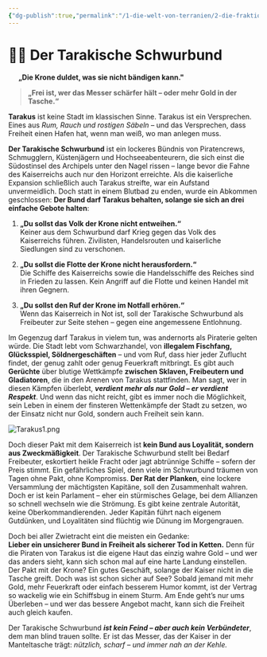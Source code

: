 ```yaml
---
{"dg-publish":true,"permalink":"/1-die-welt-von-terranien/2-die-fraktionen/2-kleinere-gruppierungen/tarakische-schwurbund/"}
---
```


# 🏴‍☠️ **Der Tarakische Schwurbund**
$\quad$
**„Die Krone duldet, was sie nicht bändigen kann."**

>**„Frei ist, wer das Messer schärfer hält – oder mehr Gold in der Tasche.“**


**Tarakus** ist keine Stadt im klassischen Sinne. Tarakus ist ein Versprechen. Eines aus *Rum, Rauch und rostigen Säbeln* – und das Versprechen, dass Freiheit einen Hafen hat, wenn man weiß, wo man anlegen muss.

**Der Tarakische Schwurbund** ist ein lockeres Bündnis von Piratencrews, Schmugglern, Küstenjägern und Hochseeabenteurern, die sich einst die Südostinsel des Archipels unter den Nagel rissen – lange bevor die Fahne des Kaiserreichs auch nur den Horizont erreichte. Als die kaiserliche Expansion schließlich auch Tarakus streifte, war ein Aufstand unvermeidlich. Doch statt in einem Blutbad zu enden, wurde ein Abkommen geschlossen: **Der Bund darf Tarakus behalten, solange sie sich an drei einfache Gebote halten**:

1. **„Du sollst das Volk der Krone nicht entweihen.“**  
    Keiner aus dem Schwurbund darf Krieg gegen das Volk des Kaiserreichs führen. Zivilisten, Handelsrouten und kaiserliche Siedlungen sind zu verschonen.
    
2. **„Du sollst die Flotte der Krone nicht herausfordern.“**  
    Die Schiffe des Kaiserreichs sowie die Handelsschiffe des Reiches sind in Frieden zu lassen. Kein Angriff auf die Flotte und keinen Handel mit ihren Gegnern.
    
3. **„Du sollst den Ruf der Krone im Notfall erhören.“**  
    Wenn das Kaiserreich in Not ist, soll der Tarakische Schwurbund als Freibeuter zur Seite stehen – gegen eine angemessene Entlohnung.
    

Im Gegenzug darf Tarakus in vielem tun, was andernorts als Piraterie gelten würde. Die Stadt lebt vom Schwarzhandel, von **illegalem Fischfang, Glücksspiel, Söldnergeschäften** – und vom Ruf, dass hier jeder Zuflucht findet, der genug zahlt oder genug Feuerkraft mitbringt. Es gibt auch **Gerüchte** über blutige Wettkämpfe **zwischen Sklaven, Freibeutern und Gladiatoren**, die in den Arenen von Tarakus stattfinden. Man sagt, wer in diesen Kämpfen überlebt, ***verdient mehr als nur Gold – er verdient Respekt***. Und wenn das nicht reicht, gibt es immer noch die Möglichkeit, sein Leben in einem der finsteren Wettenkämpfe der Stadt zu setzen, wo der Einsatz nicht nur Gold, sondern auch Freiheit sein kann. 

![Tarakus1.png](/img/user/4%20Dateien/Illustrationen/Tarakus1.png)

Doch dieser Pakt mit dem Kaiserreich ist **kein Bund aus Loyalität, sondern aus Zweckmäßigkeit**. Der Tarakische Schwurbund stellt bei Bedarf Freibeuter, eskortiert heikle Fracht oder jagt abtrünnige Schiffe – sofern der Preis stimmt. Ein gefährliches Spiel, denn viele im Schwurbund träumen von Tagen ohne Pakt, ohne Kompromiss.
**Der Rat der Planken**, eine lockere Versammlung der mächtigsten Kapitäne, soll den Zusammenhalt wahren. Doch er ist kein Parlament – eher ein stürmisches Gelage, bei dem Allianzen so schnell wechseln wie die Strömung. Es gibt keine zentrale Autorität, keine Oberkommandierenden. Jeder Kapitän führt nach eigenem Gutdünken, und Loyalitäten sind flüchtig wie Dünung im Morgengrauen.

Doch bei aller Zwietracht eint die meisten ein Gedanke:  
**Lieber ein unsicherer Bund in Freiheit als sicherer Tod in Ketten.**
Denn für die Piraten von Tarakus ist die eigene Haut das einzig wahre Gold – und wer das anders sieht, kann sich schon mal auf eine harte Landung einstellen. Der Pakt mit der Krone? Ein gutes Geschäft, solange der Kaiser nicht in die Tasche greift. Doch was ist schon sicher auf See? Sobald jemand mit mehr Gold, mehr Feuerkraft oder einfach besserem Humor kommt, ist der Vertrag so wackelig wie ein Schiffsbug in einem Sturm. Am Ende geht’s nur ums Überleben – und wer das bessere Angebot macht, kann sich die Freiheit auch gleich kaufen.

Der Tarakische Schwurbund ***ist kein Feind – aber auch kein Verbündeter***, dem man blind trauen sollte. Er ist das Messer, das der Kaiser in der Manteltasche trägt: *nützlich, scharf – und immer nah an der Kehle.*
